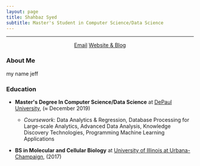 ```yaml
---
layout: page
title: Shahbaz Syed
subtitle: Master's Student in Computer Science/Data Science
---
```


-------------

<div align="center">
<a href="mailto:shasye54@gmail.com" class="btn btn-success"><span class="glyphicons glyphicons-envelope"></span>Email</a> 
<a href="https://www.shahbazsyed.com" class="btn btn-success"><span class="glyphicons glyphicons-pencil"></span>Website & Blog</a>
</div>

### About Me
my name jeff

### Education 

* **Master's Degree In Computer Science/Data Science** at [DePaul University](https://www.cdm.depaul.edu/academics/Pages/current/Requirements-MS-in-Computer-Science.aspx), (≈ December 2019)
   * _Coursework_: Data Analytics & Regression, Database Processing for Large-scale Analytics, Advanced Data Analysis, Knowledge Discovery Technologies, Programming Machine Learning Applications
   
* **BS in Molecular and Cellular Biology** at [University of Illinois at Urbana-Champaign](http://catalog.illinois.edu/undergraduate/las/academic-units/molecular-cell-bio/molecular-cellular-biology-concentration/), (2017)


